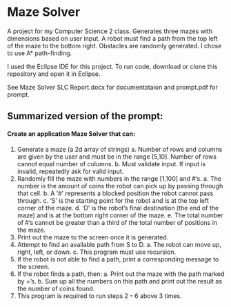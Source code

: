 # Maze Solver
A project for my Computer Science 2 class. Generates three mazes with dimensions based on user input. A robot must find a path from the top left of the maze to the bottom right. Obstacles are randomly generated. I chose to use A* path-finding.

I used the Eclipse IDE for this project. To run code, download or clone this repository and open it in Eclipse. 

See Maze Solver SLC Report.docx for documentataion and prompt.pdf for prompt. 

## Summarized version of the prompt:

#### Create an application Maze Solver that can:
  1)	Generate a maze (a 2d array of strings) 
    a.	Number of rows and columns are given by the user and must be in the range [5,10]. Number of rows cannot equal number of columns.
    b.	Must validate input. If input is invalid, repeatedly ask for valid input.
  2)	Randomly fill the maze with numbers in the range [1,100] and #’s. 
    a.	The number is the amount of coins the robot can pick up by passing through that cell.
    b.	A ‘#’ represents a blocked position the robot cannot pass through.
    c.	‘S’ is the starting point for the robot and is at the top left corner of the maze.
    d.	‘D’ is the robot’s final destination (the end of the maze) and is at the bottom right corner of the maze.
    e.	The total number of #’s cannot be greater than a third of the total number of positions in the maze.
  3)	Print out the maze to the screen once it is generated.
  4)	Attempt to find an available path from S to D.
    a.	The robot can move up, right, left, or down.
    c.	This program must use recursion.
  5)	If the robot is not able to find a path, print a corresponding message to the screen.
  6)	If the robot finds a path, then:
    a.	Print out the maze with the path marked by +’s.
    b.	Sum up all the numbers on this path and print out the result as the number of coins found.
  7)	This program is required to run steps 2 – 6 above 3 times.

